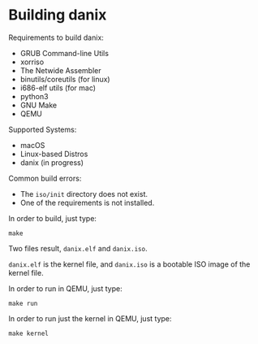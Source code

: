 # Building danix

Requirements to build danix:
* GRUB Command-line Utils
* xorriso
* The Netwide Assembler
* binutils/coreutils (for linux)
* i686-elf utils (for mac)
* python3
* GNU Make
* QEMU

Supported Systems:
* macOS
* Linux-based Distros
* danix (in progress)

Common build errors:
* The `iso/init` directory does not exist.
* One of the requirements is not installed.


In order to build, just type:

	make

Two files result, `danix.elf` and `danix.iso`.

`danix.elf` is the kernel file, and `danix.iso` is a
bootable ISO image of the kernel file.

In order to run in QEMU, just type:

	make run

In order to run just the kernel in QEMU, just type:

	make kernel
